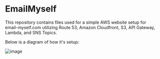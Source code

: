 # EmailMyself

This repository contains files used for a simple AWS website setup for email-myself.com utilizing Route 53, Amazon Cloudfront, S3, API Gateway, Lambda, and SNS Topics. 

Below is a diagram of how it's setup:

![image](https://github.com/user-attachments/assets/38c7dbd2-0204-4b36-b4f2-09f1c9a865eb)
